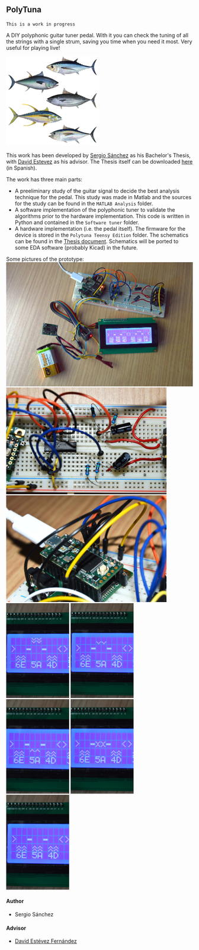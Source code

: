 PolyTuna
-----

    This is a work in progress
    
A DIY polyphonic guitar tuner pedal. With it you can check the tuning of all the strings with a single strum, saving you time when you need it most. Very useful for playing live!

![Logo](doc/img/lots-of-tuna-fish.png)

This work has been developed by [Sergio Sánchez](https://github.com/SerjSanchez) as his Bachelor's Thesis, with [David Estevez](https://github.com/David-Estevez) as his advisor. The Thesis itself can be downloaded [here](https://github.com/UC3Music/PolyTuna/raw/master/Memoria.pdf) (in Spanish).

The work has three main parts:

* A preeliminary study of the guitar signal to decide the best analysis technique for the pedal. This study was made in Matlab and the sources for the study can be found in the `MATLAB Analysis` folder.
* A software implementation of the polyphonic tuner to validate the algorithms prior to the hardware implementation. This code is written in Python and contained in the `Software tuner` folder.
* A hardware implementation (i.e. the pedal itself). The firmware for the device is stored in the `Polytuna Teensy Edition` folder. The schematics can be found in the [Thesis document](https://github.com/UC3Music/PolyTuna/raw/master/Memoria.pdf). Schematics will be ported to some EDA software (probably Kicad) in the future.

Some pictures of the prototype:
<img src="doc/img/polytuna.jpg" alt="pic1">
<img src="doc/img/polytuna_02.jpg" width="433x" alt="pic2">
<img src="doc/img/polytuna_03.jpg" width="433px" alt="pic3">
<img src="doc/img/polytuna_04.jpg" width="170px" alt="pic4">
<img src="doc/img/polytuna_05.jpg" width="170px" alt="pic5">
<img src="doc/img/polytuna_06.jpg" width="170px" alt="pic6">
<img src="doc/img/polytuna_07.jpg" width="170px" alt="pic7">
<img src="doc/img/polytuna_08.jpg" width="170px" alt="pic8">

#### Author
	
* Sergio Sánchez

#### Advisor
    
*  [David Estévez Fernández](https://github.com/David-Estevez)
